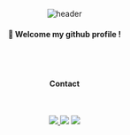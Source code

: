 <div align="center"> 

![header](https://capsule-render.vercel.app/api?type=cylinder&color=000000&height=150&section=header&text=KimKyunghwan&fontColor=ffffff&fontSize=70&animation=fadeIn&fontAlignY=55&desc=%20&descAlignY=62&descAlign=62)
  
####  :wave: Welcome my github profile !

  
 <br/>
 <br/>
  
####  Contact
  
 <br/>
  

<a href="https://www.linkedin.com/in/kyunghwank1m/"> <img src="https://img.shields.io/badge/linkedin-0A66C2?style=for-the-badge&logo=linkedin&logoColor=white"> </a>
<img src="https://img.shields.io/badge/tistory-000000?style=for-the-badge&logo=tistory&logoColor=white"> 
[<img src="https://img.shields.io/badge/mail-EA4335?style=for-the-badge&logo=gmail&logoColor=white">](mailto:bryan9801@kookmin.ac.kr)

</div>
